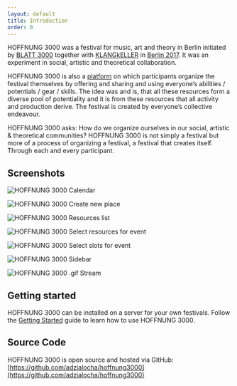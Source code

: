 ```yaml
---
layout: default
title: Introduction
order: 0
---
```


HOFFNUNG 3000 was a festival for music, art and theory in Berlin initiated by [BLATT 3000](https://blatt3000.de) together with [KLANGkELLER](http://klangkeller.net/) in [Berlin 2017](https://soundcloud.com/thelakeradio/a-portrait-of-blatt-3000). It was an experiment in social, artistic and theoretical collaboration.

HOFFNUNG 3000 is also a [platform](http://github.com/adzialocha/hoffnung3000) on which participants organize the festival themselves by offering and sharing and using everyone’s abilities / potentials / gear / skills. The idea was and is, that all these resources form a diverse pool of potentiality and it is from these resources that all activity and production derive. The festival is created by everyone’s collective endeavour.

HOFFNUNG 3000 asks: How do we organize ourselves in our social, artistic & theoretical communities? HOFFNUNG 3000 is not simply a festival but more of a process of organizing a festival, a festival that creates itself. Through each and every participant.

## Screenshots

![HOFFNUNG 3000 Calendar](/images/screenshot-calendar.png)

![HOFFNUNG 3000 Create new place](/images/screenshot-create-place.png)

![HOFFNUNG 3000 Resources list](/images/screenshot-resources.png)

![HOFFNUNG 3000 Select resources for event](/images/screenshot-select-resources.png)

![HOFFNUNG 3000 Select slots for event](/images/screenshot-select-slots.png)

![HOFFNUNG 3000 Sidebar](/images/screenshot-sidebar.png)

![HOFFNUNG 3000 .gif Stream](/images/screenshot-stream.png)

## Getting started

HOFFNUNG 3000 can be installed on a server for your own festivals. Follow the [Getting Started](getting-started.html) guide to learn how to use HOFFNUNG 3000.

## Source Code

HOFFNUNG 3000 is open source and hosted via GitHub: [https://github.com/adzialocha/hoffnung3000](https://github.com/adzialocha/hoffnung3000)
